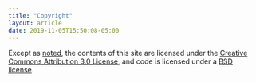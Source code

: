 ```yaml
---
title: "Copyright"
layout: article
date: 2019-11-05T15:50:08-05:00
---
```


Except as <a href="https://developers.google.com/terms/site-policies#restrictions">noted</a>, the contents of this site
are licensed under the <a href="https://creativecommons.org/licenses/by/3.0/">Creative Commons Attribution 3.0
License</a>, and code is licensed under a <a href="/LICENSE">BSD license</a>.
